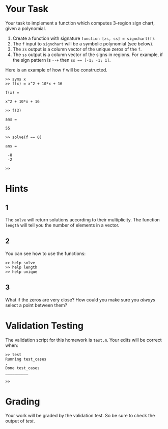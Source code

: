 # Your Task

Your task to implement a function which computes 3-region sign chart, given a polynomial.

1. Create a function with signature `function [zs, ss] = signchart(f)`.
2. The `f` input to `signchart` will be a symbolic polynomial (see below).
3. The `zs` output is a column vector of the unique zeros of the `f`.
4. The `ss` output is a column vector of the signs in regions. For example, if the sign pattern is `--+` then `ss == [-1; -1; 1]`.

Here is an example of how `f` will be constructed.
```
>> syms x
>> f(x) = x^2 + 10*x + 16
 
f(x) =
 
x^2 + 10*x + 16
 
>> f(3)
 
ans =
 
55
 
>> solve(f == 0)
 
ans =
 
 -8
 -2
 
>> 
```

# Hints

## 1

The `solve` will return solutions according to their multiplicity. 
The function `length` will tell you the number of elements in a vector.

## 2

You can see how to use the functions: 
```
>> help solve
>> help length
>> help unique
```

## 3

What if the zeros are very close? How could you make sure you *always* select a point between them?

# Validation Testing

The validation script for this homework is `test.m`.
Your edits will be correct when:

```
>> test
Running test_cases
.
Done test_cases
__________

>> 
```

# Grading

Your work will be graded by the validation test. 
So be sure to check the output of *test*.
